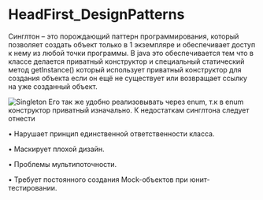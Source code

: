 # HeadFirst_DesignPatterns
Синглтон – это порождающий паттерн программирования, который позволяет создать объект только в 1 экземпляре и обеспечивает доступ к нему из любой точки программы.
В java это обеспечивается тем что в классе делается приватный конструктор и специальный статический метод getInstance() который использует приватный конструктор для создания объекта если он ещё не существует или возвращает ссылку на уже созданный объект.

![Singleton](https://user-images.githubusercontent.com/56963305/147353985-f9ff9669-b1e3-4671-bec2-ba89f12067a3.png)
Его так же удобно реализовывать через enum, т.к в enum конструктор приватный изначально.
К недостаткам синглтона следует отнести 

•	 Нарушает принцип единственной ответственности класса.

•	 Маскирует плохой дизайн.

•	 Проблемы мультипоточности.

•	 Требует постоянного создания Mock-объектов при юнит-тестировании.

